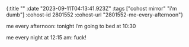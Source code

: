 {:title ""
 :date "2023-09-11T04:13:41.923Z"
 :tags ["cohost mirror" "i'm dumb"]
 :cohost-id 2801552
 :cohost-url "2801552-me-every-afternoon"}

me every afternoon: tonight I’m going to bed at 10:30

me every night at 12:15 am: fuck!